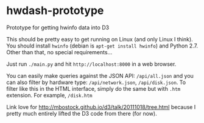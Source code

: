hwdash-prototype
================

Prototype for getting hwinfo data into D3

This should be pretty easy to get running on Linux (and only Linux I think). You should install `hwinfo` (debian is `apt-get install hwinfo`) and Python 2.7. Other than that, no special requirements...

Just run `./main.py` and hit `http://localhost:8000` in a web browser.

You can easily make queries against the JSON API: `/api/all.json` and you can also filter by hardware type: `/api/network.json`, `/api/disk.json`. To filter like this in the HTML interface, simply do the same but with `.htm` extension. For example, `/disk.htm`

Link love for http://mbostock.github.io/d3/talk/20111018/tree.html because I pretty much entirely lifted the D3 code from there (for now).
